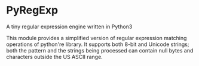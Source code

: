 # PyRegExp
A tiny regular expression engine written in Python3

This module provides a simplified version of regular expression matching operations of python're library. It supports both 8-bit and Unicode strings; both the pattern and the strings being processed can contain null bytes and characters outside the US ASCII range.
